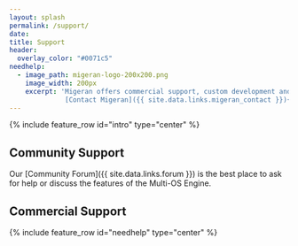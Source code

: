 ```yaml
---
layout: splash
permalink: /support/
date:
title: Support
header:
  overlay_color: "#0071c5"
needhelp:
  - image_path: migeran-logo-200x200.png
    image_width: 200px
    excerpt: 'Migeran offers commercial support, custom development and training services around the Multi-OS Engine.<br /><br />
    		  [Contact Migeran]({{ site.data.links.migeran_contact }}){: .btn .btn--large .btn--migeran-red}'
---
```


{% include feature_row id="intro" type="center" %}


## Community Support

Our [Community Forum]({{ site.data.links.forum }}) is the best place to ask for help or discuss the features of the Multi-OS Engine.

## Commercial Support

{% include feature_row id="needhelp" type="center" %}
